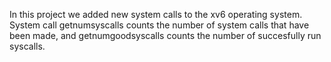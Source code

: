 In this project we added new system calls to the xv6 operating system.
System call getnumsyscalls counts the number of system calls that have been
made, and getnumgoodsyscalls counts the number of succesfully run syscalls.
